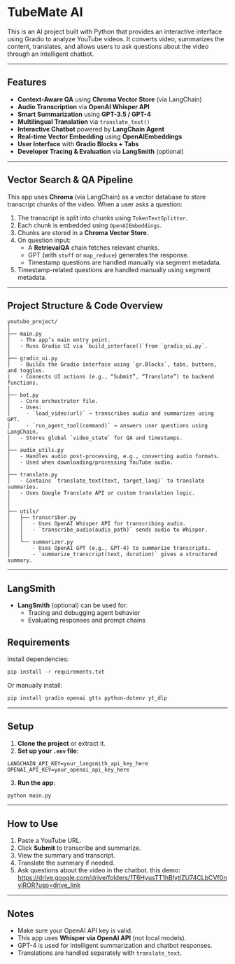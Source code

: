 
# TubeMate AI 


This is an AI project built with Python that provides an interactive interface using Gradio to analyze YouTube videos. It converts video, summarizes the content, translates, and allows users to ask questions about the video through an intelligent chatbot.

---

## Features

- **Context-Aware QA** using **Chroma Vector Store** (via LangChain)
- **Audio Transcription** via **OpenAI Whisper API**
- **Smart Summarization** using **GPT-3.5 / GPT-4**
- **Multilingual Translation** via `translate_text()`
- **Interactive Chatbot** powered by **LangChain Agent**
- **Real-time Vector Embedding** using **OpenAIEmbeddings**
- **User Interface** with **Gradio Blocks + Tabs**
- **Developer Tracing & Evaluation** via **LangSmith** (optional)


---

## Vector Search & QA Pipeline

This app uses **Chroma** (via LangChain) as a vector database to store transcript chunks of the video. When a user asks a question:

1. The transcript is split into chunks using `TokenTextSplitter`.
2. Each chunk is embedded using `OpenAIEmbeddings`.
3. Chunks are stored in a **Chroma Vector Store**.
4. On question input:
   - A **RetrievalQA** chain fetches relevant chunks.
   - GPT (with `stuff` or `map_reduce`) generates the response.
   - Timestamp questions are handled manually via segment metadata.
5. Timestamp-related questions are handled manually using segment metadata.

---

##  Project Structure & Code Overview

```
youtube_project/
│
├── main.py
│   - The app’s main entry point.
│   - Runs Gradio UI via `build_interface()`from `gradio_ui.py`.
│
├── gradio_ui.py
│   - Builds the Gradio interface using `gr.Blocks`, tabs, buttons, and toggles.
│   - Connects UI actions (e.g., “Submit”, “Translate”) to backend functions.
│
├── bot.py
│   - Core orchestrator file.
│   - Uses:
│     - `load_video(url)` → transcribes audio and summarizes using GPT.
│     - `run_agent_tool(command)` → answers user questions using LangChain.
│   - Stores global `video_state` for QA and timestamps.
│
├── audio_utils.py
│   - Handles audio post-processing, e.g., converting audio formats.
│   - Used when downloading/processing YouTube audio.
│
├── translate.py
│   - Contains `translate_text(text, target_lang)` to translate summaries.
│   - Uses Google Translate API or custom translation logic.
│
│
├── utils/
│   ├── transcriber.py
│   │   - Uses OpenAI Whisper API for transcribing audio.
│   │   - `transcribe_audio(audio_path)` sends audio to Whisper.
│   │
│   └── summarizer.py
│       - Uses OpenAI GPT (e.g., GPT-4) to summarize transcripts.
│       - `summarize_transcript(text, duration)` gives a structured summary.
```

---
## LangSmith
- **LangSmith** (optional) can be used for:
  - Tracing and debugging agent behavior
  - Evaluating responses and prompt chains

##  Requirements

Install dependencies:

```bash
pip install -r requirements.txt
```

Or manually install:

```bash
pip install gradio openai gtts python-dotenv yt_dlp
```

---

## Setup

1. **Clone the project** or extract it.
2. **Set up your `.env` file**:
```
LANGCHAIN_API_KEY=your_langsmith_api_key_here
OPENAI_API_KEY=your_openai_api_key_here
```
3. **Run the app**:
```bash
python main.py
```

---

## How to Use

1. Paste a YouTube URL.
2. Click **Submit** to transcribe and summarize.
3. View the summary and transcript.
4. Translate the summary if needed.
5. Ask questions about the video in the chatbot.
this demo:
https://drive.google.com/drive/folders/1T6HyusTT1hBIytlZU74CLbCVf0nyiROR?usp=drive_link
---

##  Notes

- Make sure your OpenAI API key is valid.
- This app uses **Whisper via OpenAI API** (not local models).
- GPT-4 is used for intelligent summarization and chatbot responses.
- Translations are handled separately with `translate_text`.


